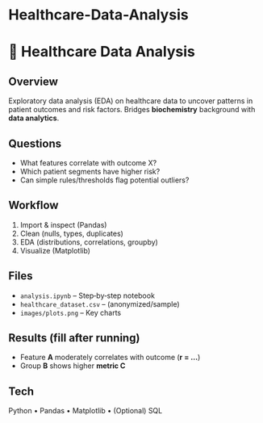 # Healthcare-Data-Analysis
# 🏥 Healthcare Data Analysis


## Overview
Exploratory data analysis (EDA) on healthcare data to uncover patterns in patient outcomes and risk factors. Bridges **biochemistry** background with **data analytics**.


## Questions
- What features correlate with outcome X?
- Which patient segments have higher risk?
- Can simple rules/thresholds flag potential outliers?


## Workflow
1. Import & inspect (Pandas)
2. Clean (nulls, types, duplicates)
3. EDA (distributions, correlations, groupby)
4. Visualize (Matplotlib)


## Files
- `analysis.ipynb` – Step‑by‑step notebook
- `healthcare_dataset.csv` – (anonymized/sample)
- `images/plots.png` – Key charts


## Results (fill after running)
- Feature **A** moderately correlates with outcome (**r = …**)
- Group **B** shows higher **metric C**


## Tech
Python • Pandas • Matplotlib • (Optional) SQL
